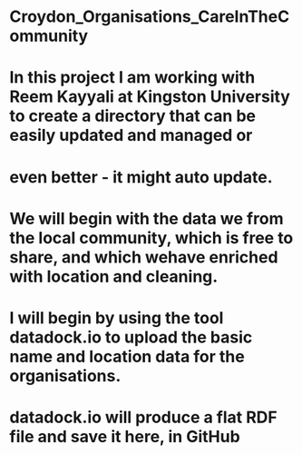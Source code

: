 # Croydon_Organisations_CareInTheCommunity
# In this project I am working with Reem Kayyali at Kingston University to create a directory that can be easily updated and managed or
# even better - it might auto update.
# We will begin with the data we from the local community, which is free to share, and which wehave enriched with location and cleaning.
# I will begin by using the tool datadock.io to upload the basic name and location data for the organisations. 
# datadock.io will produce a flat RDF file and save it here, in GitHub
